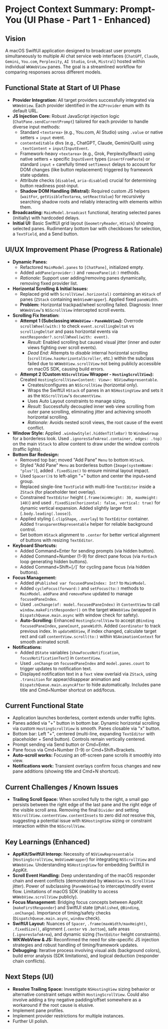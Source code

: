 # Project Context Summary: Prompt-You (UI Phase - Part 1 - Enhanced)

## Vision

A macOS SwiftUI application designed to broadcast user prompts simultaneously to multiple AI chat service web interfaces (`ChatGPT`, `Claude`, `Gemini`, `You.com`, `Perplexity`, `AI Studio`, `Grok`, `Mistral`) hosted within individual `WKWebView` panes. The goal is a streamlined workflow for comparing responses across different models.

## Functional State at Start of UI Phase

*   **Provider Integration:** All target providers successfully integrated via `WKWebView`. Each provider identified in the `AIProvider` enum with its default URL.
*   **JS Injection Core:** Robust JavaScript injection logic (`ChatPane.sendCurrentPrompt`) tailored for each provider to handle diverse input methods:
    *   Standard `<textarea>` (e.g., You.com, AI Studio) using `.value` or native setters + `input` event.
    *   `contenteditable` divs (e.g., ChatGPT, Claude, Gemini/Quill) using `.textContent` + `input`/`InputEvent`.
    *   Framework-heavy `<textarea>` (e.g., Grok, Perplexity/React) using native setters + specific `InputEvent` types (`insertFromPaste`) or standard `input` + carefully timed `setTimeout` delays to account for DOM changes (like button replacement) triggered by framework state updates.
    *   Attribute checks (`disabled`, `aria-disabled`) crucial for determining button readiness post-input.
    *   **Shadow DOM Handling (Mistral):** Required custom JS helpers (`waitFor`, `getVisibleTextarea`, `setReactValue`) for recursively searching shadow roots and reliably interacting with elements within them.
*   **Broadcasting:** `MainModel.broadcast` functional, iterating selected panes (initially) with hardcoded delays.
*   **Initial UI:** Basic SwiftUI grid layout (`GeometryReader`, `HStack`) showing selected panes. Rudimentary bottom bar with checkboxes for selection, a `TextField`, and a Send button.

## UI/UX Improvement Phase (Progress & Rationale)

*   **Dynamic Panes:**
    *   Refactored `MainModel.panes` to `[ChatPane]`, initialized empty.
    *   Added `addPane(provider:)` and `removePane(id:)` methods.
    *   *Rationale:* Support user adding/removing panes dynamically, removing fixed provider list.
*   **Horizontal Scrolling & Initial Issues:**
    *   Replaced grid with `ScrollView(.horizontal)` containing an `HStack` of panes (`ZStack` containing `WebViewWrapper`). Applied fixed `paneWidth`.
    *   **Problem:** Horizontal trackpad/wheel scrolling failed. Diagnosis: Inner `WKWebView`'s `NSScrollView` intercepted scroll events.
*   **Scrolling Fix Iteration:**
    *   **Attempt 1 (Subclassing `WKWebView` - `PaneWebView`):** Overrode `scrollWheel(with:)` to check `event.scrollingDeltaX` vs `scrollingDeltaY` and pass horizontal events via `nextResponder?.scrollWheel(with: event)`.
        *   *Result:* Enabled scrolling but caused visual jitter (inner and outer views fighting over scroll events).
        *   *Dead End:* Attempts to *disable* internal horizontal scrolling (`scrollView.hasHorizontalScroller`, etc.) within the subclass failed due to `WKWebView.scrollView` not being publicly accessible on macOS SDK, causing build errors.
    *   **Attempt 2 (Custom `NSScrollView` Wrapper - `HostingScrollView`):** Created `HostingScrollView<Content: View>: NSViewRepresentable`.
        *   Creates/configures an `NSScrollView` (horizontal only).
        *   Wraps the SwiftUI `HStack` of panes in an `NSHostingView` and sets it as the `NSScrollView`'s `documentView`.
        *   Uses Auto Layout constraints to manage sizing.
        *   *Result:* Successfully decoupled inner web view scrolling from outer pane scrolling, eliminating jitter and achieving smooth horizontal scrolling.
        *   *Rationale:* Avoids nested scroll views, the root cause of the event conflict.
*   **Window Style:** Applied `.windowStyle(.hiddenTitleBar)` to `WindowGroup` for a borderless look. Used `.ignoresSafeArea(.container, edges: .top)` on the main `VStack` to allow content to draw under the window controls (traffic lights).
*   **Bottom Bar Redesign:**
    *   Removed top bar; moved "Add Pane" `Menu` to bottom `HStack`.
    *   Styled "Add Pane" `Menu` as borderless button (`Image(systemName: "plus")`), added `.fixedSize()` to ensure minimal layout impact.
    *   Used `Spacer()`s to left-align "+" button and center the input+send group.
    *   Replaced single-line `TextField` with multi-line `TextEditor` inside a `ZStack` (for placeholder text overlay).
    *   Constrained `TextEditor` height (`.frame(minHeight: 30, maxHeight: 140)`) and used `.fixedSize(horizontal: false, vertical: true)` for dynamic vertical expansion. Added slightly larger font (`.body.leading(.loose)`).
    *   Applied styling (`.clipShape`, `.overlay`) to `TextEditor` container. Added `TransparentRepresentable` helper for reliable background control.
    *   Set bottom `HStack` alignment to `.center` for better vertical alignment of buttons with resizing `TextEditor`.
*   **Keyboard Shortcuts:**
    *   Added Command+Enter for sending prompts (via hidden button).
    *   Added Command+Number (1-9) for direct pane focus (via `ForEach` loop generating hidden buttons).
    *   Added Command+Shift+[` / `]` for cycling pane focus (via hidden buttons).
*   **Focus Management:**
    *   Added `@Published var focusedPaneIndex: Int?` to `MainModel`.
    *   Added `cycleFocus(forward:)` and `setFocus(to:)` methods to `MainModel`. `addPane` and `removePane` updated to manage `focusedPaneIndex`.
    *   Used `.onChange(of: model.focusedPaneIndex)` in `ContentView` to call `window.makeFirstResponder()` on the target `WKWebView` (wrapped in `DispatchQueue.main.async` with window check for safety).
    *   **Auto-Scrolling:** Enhanced `HostingScrollView` to accept `@Binding focusedPaneIndex`, `paneCount`, `paneWidth`. Added `Coordinator` to track previous index. In `updateNSView`, if index changed, calculate target rect and call `contentView.scroll(to:)` within `NSAnimationContext` for smooth animated scroll.
*   **Notifications:**
    *   Added `@State` variables (`showFocusNotification`, `focusNotificationText`) in `ContentView`.
    *   Used `.onChange` on `focusedPaneIndex` and `model.panes.count` to trigger updates to notification text.
    *   Displayed notification text in a `Text` view overlaid via `ZStack`, using `.transition` for appear/disappear animation and `DispatchQueue.main.asyncAfter` to hide automatically. Includes pane title and Cmd+Number shortcut on add/focus.

## Current Functional State

*   Application launches borderless, content extends under traffic lights.
*   Panes added via "+" button in bottom bar. Dynamic horizontal scrolling via custom `HostingScrollView` is smooth. Panes closable via "x" button.
*   Bottom bar: Left "+", centered (multi-line, expanding `TextEditor` with placeholder + Send button). Controls remain vertically centered.
*   Prompt sending via Send button or Cmd+Enter.
*   Pane focus via Cmd+Number (1-9) or Cmd+Shift+Brackets.
*   **Auto-scroll works:** Focusing an off-screen pane scrolls it smoothly into view.
*   **Notifications work:** Transient overlays confirm focus changes and new pane additions (showing title and Cmd+N shortcut).

## Current Challenges / Known Issues

*   **Trailing Scroll Space:** When scrolled fully to the right, a small gap persists between the right edge of the last pane and the right edge of the visible scroll area. Removing the final `Divider` and setting `NSScrollView.contentView.contentInsets` to zero did *not* resolve this, suggesting a potential issue with `NSHostingView` sizing or constraint interaction within the `NSScrollView`.

## Key Learnings (Enhanced)

*   **AppKit/SwiftUI Interop:** Necessity of `NSViewRepresentable` (`HostingScrollView`, `WebViewWrapper`) for integrating `NSScrollView` and `WKWebView`. Understanding `NSHostingView` for embedding SwiftUI in AppKit.
*   **Scroll Event Handling:** Deep understanding of the macOS responder chain and event conflicts (demonstrated by `WKWebView` vs. `ScrollView` jitter). Power of subclassing (`PaneWebView`) to intercept/modify event flow. Limitations of macOS SDK (inability to access `WKWebView.scrollView` publicly).
*   **Focus Management:** Bridging focus concepts between AppKit (`makeFirstResponder`) and SwiftUI state (`@Published`, `@Binding`, `.onChange`). Importance of timing/safety checks (`DispatchQueue.main.async`, `window` check).
*   **SwiftUI Layout:** Nuances of `Spacer`, `.frame(maxWidth/maxHeight)`, `.fixedSize()`, alignment (`.center` vs `.bottom`), safe areas (`.ignoresSafeArea`), and dynamic sizing (`TextEditor` height constraints).
*   **WKWebView & JS:** Reconfirmed the need for site-specific JS injection strategies and robust handling of timing/framework updates.
*   **Debugging:** Iterative process involving visual aids (background colors), build error analysis (SDK limitations), and logical deduction (responder chain conflicts).

## Next Steps (UI)

*   **Resolve Trailing Space:** Investigate `NSHostingView` sizing behavior or alternative constraint setups within `HostingScrollView`. Could also involve adding a tiny negative padding/offset somewhere as a workaround if the root cause is elusive.
*   Implement pane profiles.
*   Implement provider restrictions for multiple instances.
*   Further UI polish.
